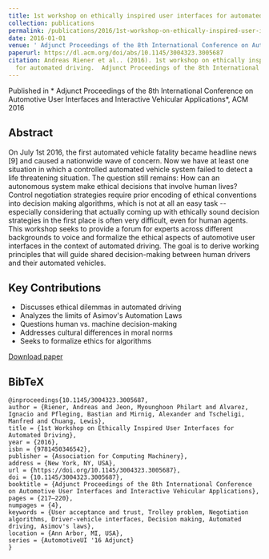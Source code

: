 ```yaml
---
title: 1st workshop on ethically inspired user interfaces for automated driving
collection: publications
permalink: /publications/2016/1st-workshop-on-ethically-inspired-user-interfaces
date: 2016-01-01
venue: ' Adjunct Proceedings of the 8th International Conference on Automotive User Interfaces and Interactive Vehicular Applications'
paperurl: https://dl.acm.org/doi/abs/10.1145/3004323.3005687
citation: Andreas Riener et al.. (2016). 1st workshop on ethically inspired user interfaces
  for automated driving.  Adjunct Proceedings of the 8th International Conference on Automotive User Interfaces and Interactive Vehicular Applications.
---
```


Published in * Adjunct Proceedings of the 8th International Conference on Automotive User Interfaces and Interactive Vehicular Applications*, ACM 2016

## Abstract

On July 1st 2016, the first automated vehicle fatality became headline news [9] and caused a nationwide wave of concern. Now we have at least one situation in which a controlled automated vehicle system failed to detect a life threatening situation. The question still remains: How can an autonomous system make ethical decisions that involve human lives? Control negotiation strategies require prior encoding of ethical conventions into decision making algorithms, which is not at all an easy task -- especially considering that actually coming up with ethically sound decision strategies in the first place is often very difficult, even for human agents. This workshop seeks to provide a forum for experts across different backgrounds to voice and formalize the ethical aspects of automotive user interfaces in the context of automated driving. The goal is to derive working principles that will guide shared decision-making between human drivers and their automated vehicles.

## Key Contributions

* Discusses ethical dilemmas in automated driving
* Analyzes the limits of Asimov's Automation Laws
* Questions human vs. machine decision-making
* Addresses cultural differences in moral norms
* Seeks to formalize ethics for algorithms

[Download paper](https://dl.acm.org/doi/abs/10.1145/3004323.3005687)


## BibTeX

```
@inproceedings{10.1145/3004323.3005687,
author = {Riener, Andreas and Jeon, Myounghoon Philart and Alvarez, Ignacio and Pfleging, Bastian and Mirnig, Alexander and Tscheligi, Manfred and Chuang, Lewis},
title = {1st Workshop on Ethically Inspired User Interfaces for Automated Driving},
year = {2016},
isbn = {9781450346542},
publisher = {Association for Computing Machinery},
address = {New York, NY, USA},
url = {https://doi.org/10.1145/3004323.3005687},
doi = {10.1145/3004323.3005687},
booktitle = {Adjunct Proceedings of the 8th International Conference on Automotive User Interfaces and Interactive Vehicular Applications},
pages = {217–220},
numpages = {4},
keywords = {User acceptance and trust, Trolley problem, Negotiation algorithms, Driver-vehicle interfaces, Decision making, Automated driving, Asimov's laws},
location = {Ann Arbor, MI, USA},
series = {AutomotiveUI '16 Adjunct}
}
```
